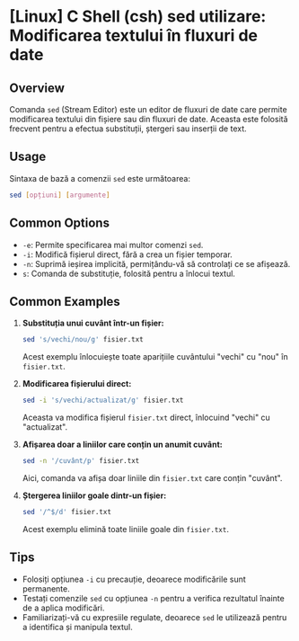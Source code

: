 # [Linux] C Shell (csh) sed utilizare: Modificarea textului în fluxuri de date

## Overview
Comanda `sed` (Stream Editor) este un editor de fluxuri de date care permite modificarea textului din fișiere sau din fluxuri de date. Aceasta este folosită frecvent pentru a efectua substituții, ștergeri sau inserții de text.

## Usage
Sintaxa de bază a comenzii `sed` este următoarea:

```bash
sed [opțiuni] [argumente]
```

## Common Options
- `-e`: Permite specificarea mai multor comenzi `sed`.
- `-i`: Modifică fișierul direct, fără a crea un fișier temporar.
- `-n`: Suprimă ieșirea implicită, permițându-vă să controlați ce se afișează.
- `s`: Comanda de substituție, folosită pentru a înlocui textul.

## Common Examples
1. **Substituția unui cuvânt într-un fișier:**
   ```bash
   sed 's/vechi/nou/g' fisier.txt
   ```
   Acest exemplu înlocuiește toate aparițiile cuvântului "vechi" cu "nou" în `fisier.txt`.

2. **Modificarea fișierului direct:**
   ```bash
   sed -i 's/vechi/actualizat/g' fisier.txt
   ```
   Aceasta va modifica fișierul `fisier.txt` direct, înlocuind "vechi" cu "actualizat".

3. **Afișarea doar a liniilor care conțin un anumit cuvânt:**
   ```bash
   sed -n '/cuvânt/p' fisier.txt
   ```
   Aici, comanda va afișa doar liniile din `fisier.txt` care conțin "cuvânt".

4. **Ștergerea liniilor goale dintr-un fișier:**
   ```bash
   sed '/^$/d' fisier.txt
   ```
   Acest exemplu elimină toate liniile goale din `fisier.txt`.

## Tips
- Folosiți opțiunea `-i` cu precauție, deoarece modificările sunt permanente.
- Testați comenzile `sed` cu opțiunea `-n` pentru a verifica rezultatul înainte de a aplica modificări.
- Familiarizați-vă cu expresiile regulate, deoarece `sed` le utilizează pentru a identifica și manipula textul.